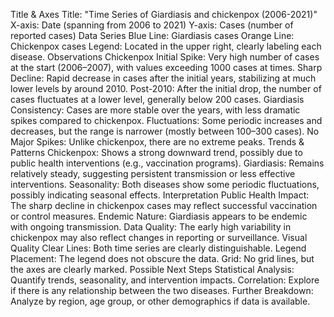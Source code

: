 Title & Axes
Title: "Time Series of Giardiasis and chickenpox (2006-2021)"
X-axis: Date (spanning from 2006 to 2021)
Y-axis: Cases (number of reported cases)
Data Series
Blue Line: Giardiasis cases
Orange Line: Chickenpox cases
Legend: Located in the upper right, clearly labeling each disease.
Observations
Chickenpox
Initial Spike: Very high number of cases at the start (2006–2007), with values exceeding 1000 cases at times.
Sharp Decline: Rapid decrease in cases after the initial years, stabilizing at much lower levels by around 2010.
Post-2010: After the initial drop, the number of cases fluctuates at a lower level, generally below 200 cases.
Giardiasis
Consistency: Cases are more stable over the years, with less dramatic spikes compared to chickenpox.
Fluctuations: Some periodic increases and decreases, but the range is narrower (mostly between 100–300 cases).
No Major Spikes: Unlike chickenpox, there are no extreme peaks.
Trends & Patterns
Chickenpox: Shows a strong downward trend, possibly due to public health interventions (e.g., vaccination programs).
Giardiasis: Remains relatively steady, suggesting persistent transmission or less effective interventions.
Seasonality: Both diseases show some periodic fluctuations, possibly indicating seasonal effects.
Interpretation
Public Health Impact: The sharp decline in chickenpox cases may reflect successful vaccination or control measures.
Endemic Nature: Giardiasis appears to be endemic with ongoing transmission.
Data Quality: The early high variability in chickenpox may also reflect changes in reporting or surveillance.
Visual Quality
Clear Lines: Both time series are clearly distinguishable.
Legend Placement: The legend does not obscure the data.
Grid: No grid lines, but the axes are clearly marked.
Possible Next Steps
Statistical Analysis: Quantify trends, seasonality, and intervention impacts.
Correlation: Explore if there is any relationship between the two diseases.
Further Breakdown: Analyze by region, age group, or other demographics if data is available.
